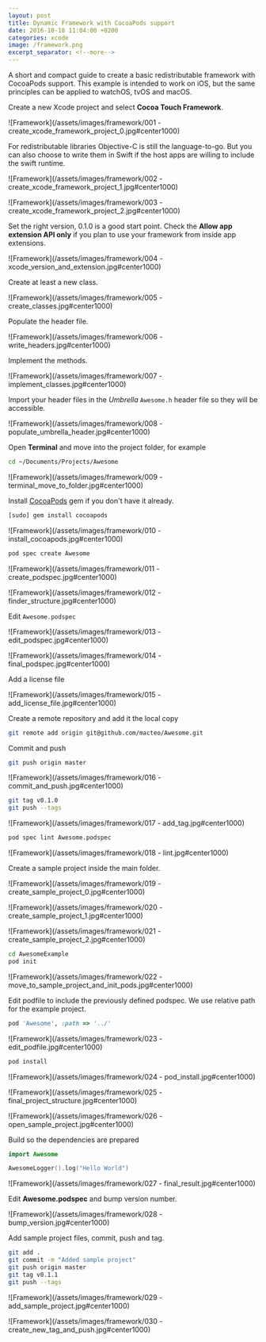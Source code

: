 ```yaml
---
layout: post
title: Dynamic Framework with CocoaPods support
date: 2016-10-18 11:04:00 +0200
categories: xcode
image: /framework.png
excerpt_separator: <!--more-->
---
```


A short and compact guide to create a basic redistributable framework with CocoaPods support. This example is intended to work on iOS, but the same principles can be applied to watchOS, tvOS and macOS.

Create a new Xcode project and select **Cocoa Touch Framework**.

![Framework](/assets/images/framework/001 - create_xcode_framework_project_0.jpg#center1000)

For redistributable libraries Objective-C is still the language-to-go. But you can also choose to write them in Swift if the host apps are willing to include the swift runtime.

![Framework](/assets/images/framework/002 - create_xcode_framework_project_1.jpg#center1000)

![Framework](/assets/images/framework/003 - create_xcode_framework_project_2.jpg#center1000)

<!--more-->

Set the right version, 0.1.0 is a good start point.
Check the **Allow app extension API only** if you plan to use your framework from inside app extensions.

![Framework](/assets/images/framework/004 - xcode_version_and_extension.jpg#center1000)

Create at least a new class.

![Framework](/assets/images/framework/005 - create_classes.jpg#center1000)

Populate the header file.

![Framework](/assets/images/framework/006 - write_headers.jpg#center1000)

Implement the methods.

![Framework](/assets/images/framework/007 - implement_classes.jpg#center1000)

Import your header files in the _Umbrella_ `Awesome.h` header file so they will be accessible.

![Framework](/assets/images/framework/008 - populate_umbrella_header.jpg#center1000)

Open **Terminal** and move into the project folder, for example

```bash
cd ~/Documents/Projects/Awesome
```

![Framework](/assets/images/framework/009 - terminal_move_to_folder.jpg#center1000)

Install [CocoaPods](http://cocoapods.org) gem if you don't have it already.

```bash
[sudo] gem install cocoapods
```

![Framework](/assets/images/framework/010 - install_cocoapods.jpg#center1000)

```bash
pod spec create Awesome
```

![Framework](/assets/images/framework/011 - create_podspec.jpg#center1000)

![Framework](/assets/images/framework/012 - finder_structure.jpg#center1000)

Edit `Awesome.podspec`

![Framework](/assets/images/framework/013 - edit_podspec.jpg#center1000)

![Framework](/assets/images/framework/014 - final_podspec.jpg#center1000)

Add a license file

![Framework](/assets/images/framework/015 - add_license_file.jpg#center1000)

Create a remote repository and add it the local copy

```bash
git remote add origin git@github.com/macteo/Awesome.git
```

Commit and push

```bash
git push origin master
```

![Framework](/assets/images/framework/016 - commit_and_push.jpg#center1000)

```bash
git tag v0.1.0
git push --tags
```

![Framework](/assets/images/framework/017 - add_tag.jpg#center1000)

```bash
pod spec lint Awesome.podspec
```

![Framework](/assets/images/framework/018 - lint.jpg#center1000)

Create a sample project inside the main folder.

![Framework](/assets/images/framework/019 - create_sample_project_0.jpg#center1000)

![Framework](/assets/images/framework/020 - create_sample_project_1.jpg#center1000)

![Framework](/assets/images/framework/021 - create_sample_project_2.jpg#center1000)

```bash
cd AwesomeExample
pod init
```

![Framework](/assets/images/framework/022 - move_to_sample_project_and_init_pods.jpg#center1000)

Edit podfile to include the previously defined podspec. We use relative path for the example project.

```ruby
pod 'Awesome', :path => '../'
```

![Framework](/assets/images/framework/023 - edit_podfile.jpg#center1000)

```bash
pod install
```

![Framework](/assets/images/framework/024 - pod_install.jpg#center1000)

![Framework](/assets/images/framework/025 - final_project_structure.jpg#center1000)

![Framework](/assets/images/framework/026 - open_sample_project.jpg#center1000)

Build so the dependencies are prepared

```swift
import Awesome
```

```swift
AwesomeLogger().log("Hello World")
```

![Framework](/assets/images/framework/027 - final_result.jpg#center1000)

Edit **Awesome.podspec** and bump version number.

![Framework](/assets/images/framework/028 - bump_version.jpg#center1000)

Add sample project files, commit, push and tag.

```bash
git add .
git commit -m "Added sample project"
git push origin master
git tag v0.1.1
git push --tags
```

![Framework](/assets/images/framework/029 - add_sample_project.jpg#center1000)

![Framework](/assets/images/framework/030 - create_new_tag_and_push.jpg#center1000)
